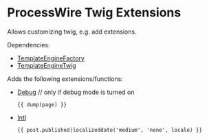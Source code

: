 # ProcessWire Twig Extensions

Allows customizing twig, e.g. add extensions.

Dependencies:

* [TemplateEngineFactory](http://modules.processwire.com/modules/template-engine-factory/)
* [TemplateEngineTwig](http://modules.processwire.com/modules/template-engine-twig/)

Adds the following extensions/functions:

* [Debug](http://twig.sensiolabs.org/doc/functions/dump.html) // only if debug mode is turned on

    ```twig
    {{ dump(page) }}
    ```

* [Intl](http://twig.sensiolabs.org/doc/extensions/intl.html)

    ```twig
    {{ post.published|localizeddate('medium', 'none', locale) }}
    ```
